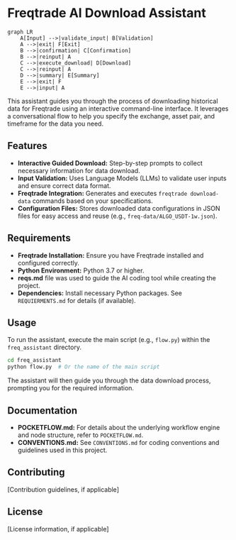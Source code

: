 # Freqtrade AI Download Assistant

```mermaid
graph LR
    A[Input] -->|validate_input| B[Validation]
    A -->|exit| F[Exit]
    B -->|confirmation| C[Confirmation]
    B -->|reinput| A
    C -->|execute_download| D[Download]
    C -->|reinput| A
    D -->|summary| E[Summary]
    E -->|exit| F
    E -->|input| A
```

This assistant guides you through the process of downloading historical data for Freqtrade using an interactive command-line interface.
It leverages a conversational flow to help you specify the exchange, asset pair, and timeframe for the data you need.

## Features

*   **Interactive Guided Download:** Step-by-step prompts to collect necessary information for data download.
*   **Input Validation:** Uses Language Models (LLMs) to validate user inputs and ensure correct data format.
*   **Freqtrade Integration:** Generates and executes `freqtrade download-data` commands based on your specifications.
*   **Configuration Files:** Stores downloaded data configurations in JSON files for easy access and reuse (e.g., `freq-data/ALGO_USDT-1w.json`).

## Requirements

*   **Freqtrade Installation:** Ensure you have Freqtrade installed and configured correctly.
*   **Python Environment:** Python 3.7 or higher.
*   **reqs.md** file was used to guide the AI coding tool while creating the project.
*   **Dependencies:** Install necessary Python packages. See `REQUIERMENTS.md` for details (if available).

## Usage

To run the assistant, execute the main script (e.g., `flow.py`) within the `freq_assistant` directory.

```bash
cd freq_assistant
python flow.py  # Or the name of the main script
```

The assistant will then guide you through the data download process, prompting you for the required information.

## Documentation

*   **POCKETFLOW.md:** For details about the underlying workflow engine and node structure, refer to `POCKETFLOW.md`.
*   **CONVENTIONS.md:** See `CONVENTIONS.md` for coding conventions and guidelines used in this project.

## Contributing

[Contribution guidelines, if applicable]

## License

[License information, if applicable]
